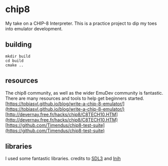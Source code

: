 # chip8
My take on a CHIP-8 Interpreter. This is a practice project to dip my toes into emulator development.

## building
```
mkdir build
cd build
cmake ..
```
## resources
The chip8 community, as well as the wider EmuDev community is fantastic. There are many resources and tools to help get beginners started.  
[https://tobiasvl.github.io/blog/write-a-chip-8-emulator/](https://tobiasvl.github.io/blog/write-a-chip-8-emulator/)  
[http://devernay.free.fr/hacks/chip8/C8TECH10.HTM](http://devernay.free.fr/hacks/chip8/C8TECH10.HTM)  
[https://github.com/Timendus/chip8-test-suite](https://github.com/Timendus/chip8-test-suite)  

## libraries
I used some fantastic libraries. credits to [SDL3](https://wiki.libsdl.org/SDL3/FrontPage) and [Inih](https://github.com/benhoyt/inih)

